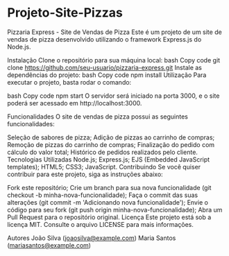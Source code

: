 # Projeto-Site-Pizzas

Pizzaria Express - Site de Vendas de Pizza
Este é um projeto de um site de vendas de pizza desenvolvido utilizando o framework Express.js do Node.js.

Instalação
Clone o repositório para sua máquina local:
bash
Copy code
git clone https://github.com/seu-usuario/pizzaria-express.git
Instale as dependências do projeto:
bash
Copy code
npm install
Utilização
Para executar o projeto, basta rodar o comando:

bash
Copy code
npm start
O servidor será iniciado na porta 3000, e o site poderá ser acessado em http://localhost:3000.

Funcionalidades
O site de vendas de pizza possui as seguintes funcionalidades:

Seleção de sabores de pizza;
Adição de pizzas ao carrinho de compras;
Remoção de pizzas do carrinho de compras;
Finalização do pedido com cálculo do valor total;
Histórico de pedidos realizados pelo cliente.
Tecnologias Utilizadas
Node.js;
Express.js;
EJS (Embedded JavaScript templates);
HTML5;
CSS3;
JavaScript.
Contribuindo
Se você quiser contribuir para este projeto, siga as instruções abaixo:

Fork este repositório;
Crie um branch para sua nova funcionalidade (git checkout -b minha-nova-funcionalidade);
Faça o commit das suas alterações (git commit -m 'Adicionando nova funcionalidade');
Envie o código para seu fork (git push origin minha-nova-funcionalidade);
Abra um Pull Request para o repositório original.
Licença
Este projeto está sob a licença MIT. Consulte o arquivo LICENSE para mais informações.

Autores
João Silva (joaosilva@example.com)
Maria Santos (mariasantos@example.com)
